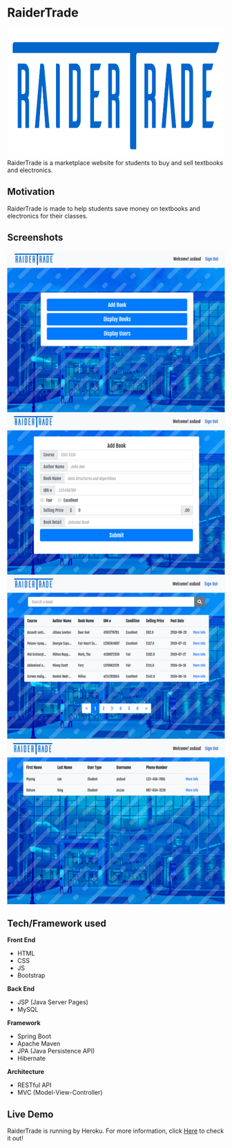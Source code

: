 # RaiderTrade
<img src="src/main/webapp/img/logo.png" width="700" height="300" />
RaiderTrade is a marketplace website for students to buy and sell textbooks and electronics.

## Motivation
RaiderTrade is made to help students save money on textbooks and electronics for their classes.

## Screenshots
<img src="images/4.png" />
<img src="images/5.png" />
<img src="images/6.png" />
<img src="images/7.png" />

## Tech/Framework used
<b>Front End</b>
- HTML
- CSS
- JS
- Bootstrap

<b>Back End</b>
- JSP (Java Server Pages)
- MySQL

<b>Framework</b>
- Spring Boot
- Apache Maven
- JPA (Java Persistence API)
- Hibernate

<b>Architecture</b>
- RESTful API
- MVC (Model-View-Controller)

## Live Demo
RaiderTrade is running by Heroku. For more information, click [Here](https://raidertrade.herokuapp.com/) to check it out!
